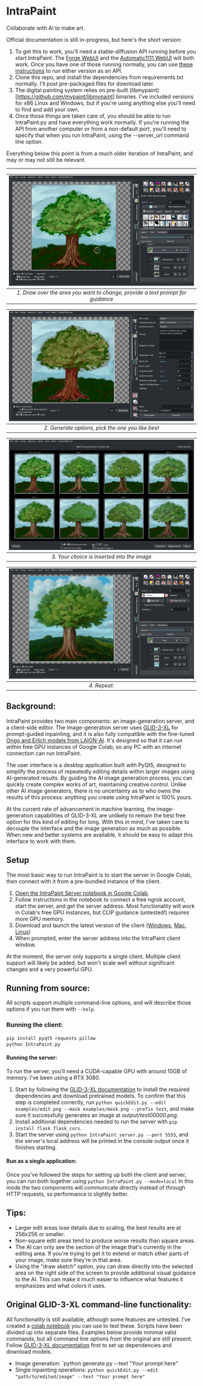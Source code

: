 # IntraPaint

Collaborate with AI to make art.

Official documentation is still in-progress, but here's the short version:

1. To get this to work, you'll need a stable-diffusion API running before you start IntraPaint. The [Forge WebUI](https://github.com/lllyasviel/stable-diffusion-webui-forge) and the [Automatic1111 WebUI](https://github.com/AUTOMATIC1111/stable-diffusion-webui) will both work. Once you have one of those running normally, you can use [these instructions](https://github.com/AUTOMATIC1111/stable-diffusion-webui/wiki/API) to run either version as an API.
2. Clone this repo, and install the dependencies from requirements.txt normally. I'll post pre-packaged files for download later.
3. The digital painting system relies on pre-built (libmypaint)[https://github.com/mypaint/libmypaint] binaries. I've included versions for x86 Linux and Windows, but if you're using anything else you'll need to find and add your own.
4. Once those things are taken care of, you should be able to run IntraPaint.py and have everything work normally. If you're running the API from another computer or from a non-default port, you'll need to specify that when you run IntraPaint, using the --server_url command line option.


Everything below this point is from a much older iteration of IntraPaint, and may or may not still be relevant.

-----




|                   ![example-1.png](./examples/example-1.png)                   | 
|:------------------------------------------------------------------------------:| 
| *1. Draw over the area you want to change, provide a text prompt for guidance* |

|    ![example-2.png](./examples/example-2.png)     | 
|:-------------------------------------------------:| 
| *2. Generate options, pick the one you like best* |

| ![example-3.png](./examples/example-3.png)  | 
|:-------------------------------------------:| 
| *3. Your choice is inserted into the image* |

| ![example-4.png](./examples/example-4.png) | 
|:------------------------------------------:| 
|                *4. Repeat.*                |

## Background:

IntraPaint provides two main components: an image-generation server, and a client-side editor. The image-generation server uses [GLID-3-XL](https://github.com/Jack000/glid-3-xl) for prompt-guided inpainting, and it is also fully compatible with the fine-tuned [Ongo and Erlich models from LAION-AI](https://github.com/LAION-AI/ldm-finetune). It's designed so that it can run within free GPU instances of Google Colab, so any PC with an internet connection can run IntraPaint. 

The user interface is a desktop application built with PyQt5, designed to simplify the process of repeatedly editing details within larger images using AI-generated results. By guiding the AI image generation process, you can quickly create complex works of art, maintaining creative control. Unlike other AI image generators, there is no uncertainty as to who owns the results of this process: anything you create using IntraPaint is 100% yours.

At the current rate of advancement in machine learning, the image-generation capabilities of GLID-3-XL are unlikely to remain the best free option for this kind of editing for long. With this in mind, I've taken care to decouple the interface and the image generation as much as possible. When new and better systems are available, it should be easy to adapt this interface to work with them.

## Setup

The most basic way to run IntraPaint is to start the server in Google Colab, then connect with it from a pre-bundled instance of the client. 

1. [Open the IntraPaint Server notebook in Google Colab](https://colab.research.google.com/github/centuryglass/IntraPaint/blob/colab-refactor/colabFiles/IntraPaint_colab_server.ipynb). 
2. Follow instructions in the notebook to connect a free ngrok account, start the server, and get the server address. Most functionality will work in Colab's free GPU instances, but CLIP guidance (untested!) requires more GPU memory.
3. Download and launch the latest version of the client ([Windows](https://github.com/centuryglass/IntraPaint/releases/download/v0.1.0/IntraPaint-windows.exe), [Mac](https://github.com/centuryglass/IntraPaint/releases/download/v0.1.0/IntraPaint-mac), [Linux](https://github.com/centuryglass/IntraPaint/releases/download/v0.1.0/IntraPaint-Linux.IntraPaint-Linux))
4. When prompted, enter the server address into the IntraPaint client window.

At the moment, the server only supports a single client. Multiple client support will likely be added, but won't scale well without significant changes and a very powerful GPU.

## Running from source:
All scripts support multiple command-line options, and will describe those options if you run them with `--help`.

### Running the client:
```
pip install pyqt5 requests pillow
python IntraPaint.py
```

#### Running the server:
To run the server, you'll need a CUDA-capable GPU with around 10GB of memory. I've been using a RTX 3080.

1. Start by following the [GLID-3-XL documentation](./GLID-3-XL-DOC.md) to install the required dependencies and download pretrained models. To confirm that this step is completed correctly, run `python quickEdit.py --edit examples/edit.png --mask examples/mask.png --prefix test`, and make sure it successfully generates an image at *output/test00000.png*.
2. Install additional dependencies needed to run the server with `pip install flask flask_cors`.
3. Start the server using `python IntraPaint_server.py --port 5555`, and the server's local address will be printed in the console output once it finishes starting.

#### Run as a single application:
Once you've followed the steps for setting up both the client and server, you can run both together using `python IntraPaint.py --mode=local` In this mode the two components will communicate directly instead of through HTTP requests, so performance is slightly better.

## Tips:
- Larger edit areas lose details due to scaling, the best results are at 256x256 or smaller.
- Non-square edit areas tend to produce worse results than square areas.
- The AI can only see the section of the image that's currently in the editing area. If you're trying to get it to extend or match other parts of your image, make sure they're in that area.
- Using the "draw sketch" option, you can draw directly into the selected area on the right side of the screen to provide additional visual guidance to the AI. This can make it much easier to influence what features it emphasizes and what colors it uses. 

## Original GLID-3-XL command-line functionality:
All functionality is still available, although some features are untested. I've created a [colab notebook](https://colab.research.google.com/github/centuryglass/IntraPaint/blob/colab-refactor/colabFiles/GLID_3_XL_testing.ipynb) you can use to test these. Scripts have been divided up into separate files. Examples below provide minimal valid commands, but all command line options from the original are still present. Follow [GLID-3-XL documentation](./GLID-3-XL-DOC.md) first to set up dependencies and download models.

- Image generation: `python generate.py --text "Your prompt here"
- Single inpainting operations: `python quickEdit.py --edit "path/to/edited/image" --text "Your prompt here"`
